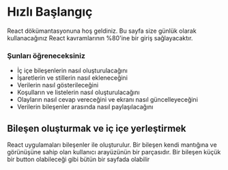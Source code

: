 <h1>Hızlı Başlangıç</h1>
React dökümantasyonuna hoş geldiniz. Bu sayfa size günlük olarak kullanacağınız React kavramlarının %80'ine bir giriş sağlayacaktır.

<h3>Şunları öğreneceksiniz</h3>
<ul>
<li>İç içe bileşenlerin nasıl oluşturulacağını</li>
<li>İşaretlerin ve stillerin nasıl ekleneceğini</li>
<li>Verilerin nasıl gösterileceğini</li>
<li>Koşulların ve listelerin nasıl oluşturulacağını</li>
<li>Olayların nasıl cevap vereceğini ve ekranı nasıl güncelleyeceğini</li>
<li>Verilerin bileşenler arasında nasıl paylaşılacağını</li>
</ul>

<h2>Bileşen oluşturmak  ve iç içe yerleştirmek</h2>

React uygulamaları bileşenler ile oluşturulur. Bir bileşen kendi mantığına ve görünüşüne sahip olan kullanıcı arayüzünün bir parçasıdır. Bir bileşen küçük bir button olabileceği gibi bütün bir sayfada olabilir
